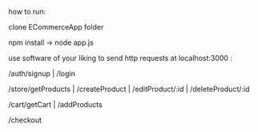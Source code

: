 how to run:

clone ECommerceApp folder

npm install -> node app.js

use software of your liking to send http requests at localhost:3000 :

/auth/signup | /login

/store/getProducts | /createProduct | /editProduct/:id | /deleteProduct/:id

/cart/getCart | /addProducts

/checkout
